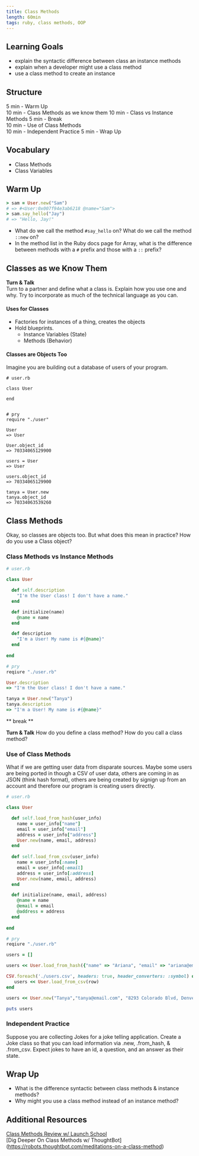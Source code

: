 ```yaml
---
title: Class Methods
length: 60min
tags: ruby, class methods, OOP
---  
```



## Learning Goals  
*  explain the syntactic difference between class an instance methods 
*  explain when a developer might use a class method 
*  use a class method to create an instance 

## Structure  
5 min - Warm Up  
10 min - Class Methods as we know them
10 min - Class vs Instance Methods
5 min - Break  
10 min - Use of Class Methods  
10 min - Independent Practice 
5 min - Wrap Up

## Vocabulary  
* Class Methods 
* Class Variables

## Warm Up  
```ruby
> sam = User.new("Sam")
# => #<User:0x007f94e3ab6218 @name="Sam">
> sam.say_hello("Jay")
# => "Hello, Jay!"
```

* What do we call the method `#say_hello` on? What do we call the method `::new` on?
* In the method list in the Ruby docs page for Array, what is the difference between methods with a `#` prefix and those with a `::` prefix?

## Classes as we Know Them

**Turn & Talk**  
Turn to a partner and define what a class is. Explain how you use one and why. Try to incorporate as much of the technical language as you can. 

#### Uses for Classes 
* Factories for instances of a thing, creates the objects
* Hold blueprints.
    * Instance Variables (State)
    * Methods (Behavior)

#### Classes are Objects Too  
Imagine you are building out a database of users of your program.

```
# user.rb

class User 
   
end 


# pry
require "./user"

User 
=> User

User.object_id
=> 70334065129900 

users = User
=> User

users.object_id 
=> 70334065129900

tanya = User.new
tanya.object_id
=> 70334063539260
```

## Class Methods 
Okay, so classes are objects too. But what does this mean in practice? How do you use a Class object? 

### Class Methods vs Instance Methods
```ruby
# user.rb

class User

  def self.description
    "I'm the User class! I don't have a name."
  end

  def initialize(name)
    @name = name
  end

  def description
    "I'm a User! My name is #{@name}"
  end
  
end

# pry 
reqiure "./user.rb"

User.description
=> "I'm the User class! I don't have a name." 

tanya = User.new("Tanya")
tanya.description
=> "I'm a User! My name is #{@name}"
```

** break **

**Turn & Talk** 
How do you define a class method? How do you call a class method? 

### Use of Class Methods 
What if we are getting user data from disparate sources. Maybe some users are being ported in though a CSV of user data, others are coming in as JSON (think hash format), others are being created by signign up from an account and therefore our program is creating users directly. 
 

```ruby
# user.rb

class User

  def self.load_from_hash(user_info)	
  	name = user_info["name"]
  	email = user_info["email"]
  	address = user_info["address"]
	User.new(name, email, address)
  end
  
  def self.load_from_csv(user_info)
  	name = user_info[:name]
  	email = user_info[:email]
  	address = user_info[:address]
	User.new(name, email, address)
  end 

  def initialize(name, email, address)
    @name = name
    @email = email 
    @address = address
  end
  
end

# pry 
reqiure "./user.rb"

users = []

users << User.load_from_hash({"name" => "Ariana", "email" => "ariana@email.com", "address" => "1874 Market St, Denver CO 80203"})

CSV.foreach('./users.csv', headers: true, header_converters: :symbol) do |row|
   users << User.load_from_csv(row)
end 

users << User.new("Tanya","tanya@email.com", "8293 Colorado Blvd, Denver, CO 89374")

puts users

```

### Independent Practice
Suppose you are collecting Jokes for a joke telling application. Create a Joke class so that you can load information via .new, .from_hash, & .from_csv. Expect jokes to have an id, a question, and an answer as their state.  


## Wrap Up  
* What is the difference syntactic between class methods & instance methods? 
* Why might you use a class method instead of an instance method? 


## Additional Resources

[Class Methods Review w/ Launch School](https://launchschool.com/books/oo_ruby/read/classes_and_objects_part2)  
[Dig Deeper On Class Methods w/ ThoughtBot] (https://robots.thoughtbot.com/meditations-on-a-class-method)